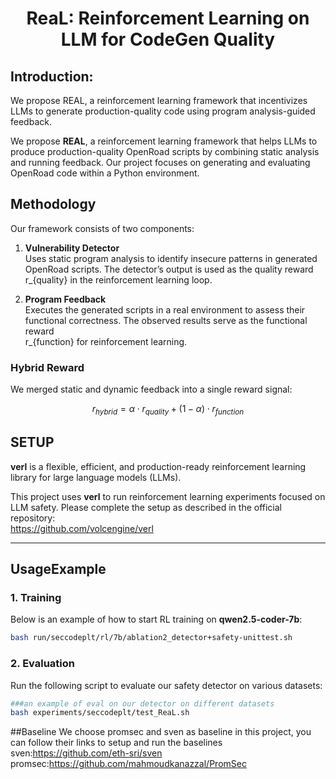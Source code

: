 <h1 style="text-align: center;">ReaL: Reinforcement Learning on LLM for CodeGen Quality</h1>


## Introduction:

We propose REAL, a reinforcement learning
framework that incentivizes LLMs to generate production-quality code using program analysis-guided feedback. 

We propose **REAL**, a reinforcement learning framework that helps LLMs to produce production-quality OpenRoad scripts by combining static analysis and running feedback. Our project focuses on generating and evaluating OpenRoad code within a Python environment.

## Methodology

Our framework consists of two components:

1. **Vulnerability Detector**  
   Uses static program analysis to identify insecure patterns in generated OpenRoad scripts. The detector’s output is used as the quality reward  
   r_{quality}
   in the reinforcement learning loop.

2. **Program Feedback**  
   Executes the generated scripts in a real environment to assess their functional correctness. The observed results serve as the functional reward  
   r_{function}
   for reinforcement learning.

### Hybrid Reward

We merged static and dynamic feedback into a single reward signal:

$$
r_{hybrid} = \alpha \cdot r_{quality} \;+\; (1 - \alpha) \cdot r_{function}
$$

## SETUP

**verl** is a flexible, efficient, and production-ready reinforcement learning library for large language models (LLMs).

This project uses **verl** to run reinforcement learning experiments focused on LLM safety. Please complete the setup as described in the official repository:  
https://github.com/volcengine/verl

---

## UsageExample

### 1. Training

Below is an example of how to start RL training on **qwen2.5-coder-7b**:

```bash
bash run/seccodeplt/rl/7b/ablation2_detector+safety-unittest.sh
```
### 2. Evaluation

Run the following script to evaluate our safety detector on various datasets:
```bash
###an example of eval on our detector on different datasets
bash experiments/seccodeplt/test_ReaL.sh
```
##Baseline
We choose promsec and sven as baseline in this project, you can follow their links to setup and run the baselines
sven:https://github.com/eth-sri/sven
promsec:https://github.com/mahmoudkanazzal/PromSec
